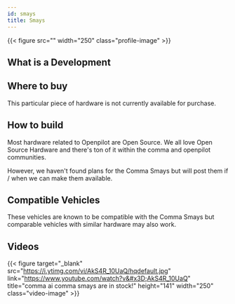 ```yaml
---
id: smays
title: Smays
---
```



{{< figure src="" width="250" class="profile-image" >}}

## What is a Development



## Where to buy

This particular piece of hardware is not currently available for purchase.

## How to build

Most hardware related to Openpilot are Open Source.
We all love Open Source Hardware and there's ton of it within the comma and openpilot communities.

However, we haven't found plans for the Comma Smays but will post them if / when we can make them available.

## Compatible Vehicles

These vehicles are known to be compatible with the Comma Smays but comparable vehicles with similar hardware may also work.



## Videos

{{< figure target="_blank" src="https://i.ytimg.com/vi/AkS4R_10UaQ/hqdefault.jpg" link="https://www.youtube.com/watch?v&#x3D;AkS4R_10UaQ" title="comma ai comma smays are in stock!" height="141" width="250" class="video-image" >}}

